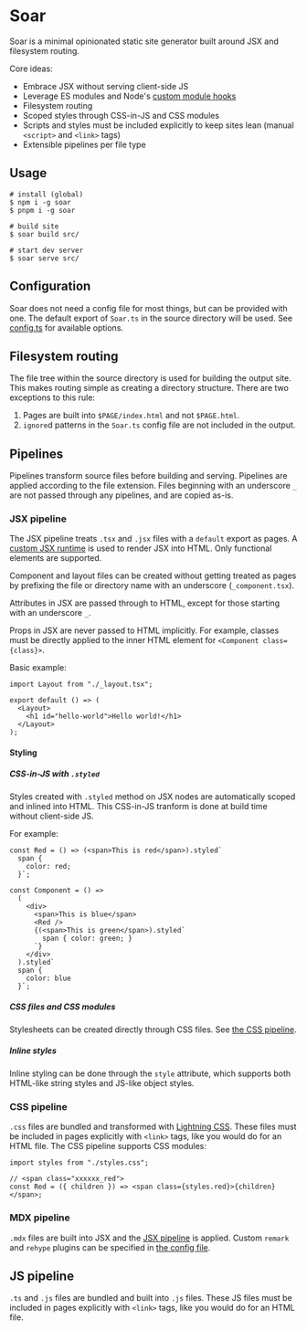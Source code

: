 # Soar

Soar is a minimal opinionated static site generator built around JSX and filesystem routing.

Core ideas:

- Embrace JSX without serving client-side JS
- Leverage ES modules and Node's [custom module hooks](https://nodejs.org/api/module.html)
- Filesystem routing
- Scoped styles through CSS-in-JS and CSS modules
- Scripts and styles must be included explicitly to keep sites lean (manual `<script>` and `<link>` tags)
- Extensible pipelines per file type

## Usage

```shell
# install (global)
$ npm i -g soar
$ pnpm i -g soar

# build site
$ soar build src/

# start dev server
$ soar serve src/
```

## Configuration

Soar does not need a config file for most things, but can be provided with one.
The default export of `Soar.ts` in the source directory will be used.
See [config.ts](./src/config.ts) for available options.

## Filesystem routing

The file tree within the source directory is used for building the output site.
This makes routing simple as creating a directory structure.
There are two exceptions to this rule:

1. Pages are built into `$PAGE/index.html` and not `$PAGE.html`.
2. `ignore`d patterns in the `Soar.ts` config file are not included in the output.

## Pipelines

Pipelines transform source files before building and serving.
Pipelines are applied according to the file extension.
Files beginning with an underscore `_` are not passed through any pipelines, and are copied as-is.

### JSX pipeline

The JSX pipeline treats `.tsx` and `.jsx` files with a `default` export as pages.
A [custom JSX runtime](./src/jsx.ts) is used to render JSX into HTML. Only functional elements are supported.

Component and layout files can be created without getting treated as pages by prefixing the file or directory name with an underscore (`_component.tsx`).

Attributes in JSX are passed through to HTML, except for those starting with an underscore `_`.

Props in JSX are never passed to HTML implicitly.
For example, classes must be directly applied to the inner HTML element for `<Component class={class}>`.

Basic example:

```tsx
import Layout from "./_layout.tsx";

export default () => (
  <Layout>
    <h1 id="hello-world">Hello world!</h1>
  </Layout>
);
```

#### Styling

##### CSS-in-JS with `.styled`

Styles created with `.styled` method on JSX nodes are automatically scoped and inlined into HTML.
This CSS-in-JS tranform is done at build time without client-side JS.

For example:

```tsx
const Red = () => (<span>This is red</span>).styled`
  span {
    color: red;
  }`;

const Component = () =>
  (
    <div>
      <span>This is blue</span>
      <Red />
      {(<span>This is green</span>).styled`
        span { color: green; }
      `}
    </div>
  ).styled`
  span {
    color: blue
  }`;
```

##### CSS files and CSS modules

Stylesheets can be created directly through CSS files. See [the CSS pipeline](#css-pipeline).

##### Inline styles

Inline styling can be done through the `style` attribute, which supports both HTML-like string styles and JS-like object styles.

### CSS pipeline

`.css` files are bundled and transformed with [Lightning CSS](https://lightningcss.dev).
These files must be included in pages explicitly with `<link>` tags, like you would do for an HTML file.
The CSS pipeline supports CSS modules:

```tsx
import styles from "./styles.css";

// <span class="xxxxxx_red">
const Red = ({ children }) => <span class={styles.red}>{children}</span>;
```

### MDX pipeline

`.mdx` files are built into JSX and the [JSX pipeline](#jsx-pipeline) is applied.
Custom `remark` and `rehype` plugins can be specified in [the config file](#configuration).

## JS pipeline

`.ts` and `.js` files are bundled and built into `.js` files.
These JS files must be included in pages explicitly with `<link>` tags, like you would do for an HTML file.
